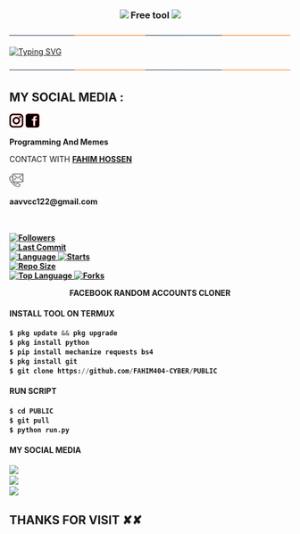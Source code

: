 <h3 align="center">
  <img src="https://emoji.discord.st/emojis/768b108d-274f-4f44-a634-8477b16efce7.gif" width="30">
   Free tool
  <img src="https://emoji.discord.st/emojis/768b108d-274f-4f44-a634-8477b16efce7.gif" width="30">
</h3>
 
<img align="center" alt="line" src="https://github.com/DalpatRathore/dalpatrathore/blob/main/assets/images/line-1.svg">
 
[![Typing SVG](https://readme-typing-svg.herokuapp.com?color=%23F70B10&size=27&lines=Free+For+All;Don't+forget+to+follow)](https://git.io/typing-svg)
 
</p>
 
<img align="center" alt="line" src="https://github.com/DalpatRathore/dalpatrathore/blob/main/assets/images/line-1.svg">
 
   ##  MY SOCIAL MEDIA : <br>

<a href="https://Instagram.com/fahim_hossen26" target="_blank"><img src="https://github.com/Azim-vau/Azim-vau/blob/main/IMAGE/instagram.png" alt="alt text" width="25" height="25"></a> 
<a href="https://www.facebook.com/fahimhossen26" target="_blank"><img src="https://github.com/Azim-vau/Azim-vau/blob/main/IMAGE/facebook.png" alt="alt text" width="25" height="25"></a> 
&nbsp;&nbsp;     &nbsp;&nbsp;    &nbsp;&nbsp;   &nbsp;&nbsp;   &nbsp;&nbsp;
  
____Programming And Memes____

CONTACT WITH <a href="https://github.com/FAHIM404-CYBER"><b>FAHIM HOSSEN</a> </br><br>
<img src="https://github.com/Azim-vau/Azim-vau/blob/main/IMAGE/contact.png" alt="alt text" width="25" height="25"> <br>
<p>aavvcc122@gmail.com</p>  <br> <br> 


<a href="https://github.com/FAHIM404-CYBER/followers">
<img title="Followers" src="https://img.shields.io/github/followers/FAHIM404-CYBER?label=Followers&color=blue&style=flat-square"></a>

<br>
  <a href="https://github.com/FAHIM404-CYBER/termux-style/stargazers/">
  <a href="https://github.com/FAHIM404-CYBER/PUBLIC">
    <img alt="Last Commit" src="https://img.shields.io/github/last-commit/Azim-vau/FAHIM404-CYBER/PUBLIC.svg"/>
  </a>
<br>
  <a href="https://github.com/FAHIM404-CYBER/PUBLIC">
    <img alt="Language" src="https://img.shields.io/github/languages/count/FAHIM404-CYBER/PUBLIC.svg"/>
  </a>
  <a href="https://github.com/FAHIM404-CYBER/PUBLIC">
    <img alt="Starts" src="https://img.shields.io/github/stars/FAHIM404-CYBER/PUBLIC.svg"/>
  </a>
<br>
<a href="https://github.com/FAHIM404-CYBER/PUBLIC">
    <img alt="Repo Size" src="https://img.shields.io/github/repo-size/FAHIM404-CYBER/PUBLIC.svg"/>
  </a>
<br>
<a href="https://github.com/FAHIM404-CYBER/PUBLIC">
    <img alt="Top Language" src="https://img.shields.io/github/languages/top/FAHIM404-CYBER/PUBLIC.svg"/> <a                                                                                                        href="https://github.com/Azim-vau/uidcr3k">
    <img alt="Forks" src="https://img.shields.io/github/forks/FAHIM404-CYBER/PUBLIC.svg"/>
  </a>
</div>

</br>
<p align="center">
      FACEBOOK RANDOM ACCOUNTS CLONER
</p>

#### INSTALL TOOL ON TERMUX
```python
$ pkg update && pkg upgrade
$ pkg install python
$ pip install mechanize requests bs4
$ pkg install git
$ git clone https://github.com/FAHIM404-CYBER/PUBLIC
```
#### RUN SCRIPT
```python
$ cd PUBLIC
$ git pull
$ python run.py
```

#### MY SOCIAL MEDIA

[![](https://img.shields.io/badge/Github-black?logo=Github&logoColor=red&labelColor=black)](https://github.com/FAHIM404-CYBER) <br>
[![](https://img.shields.io/badge/Facebook-black?logo=Facebook&logoColor=red&labelColor=black)](https://www.facebook.com/fahimhossen26) <br>
[![](https://img.shields.io/badge/Instagram-black?logo=Instagram&logoColor=red&labelColor=black)](https://www.instagram.com/fahim_hossen26) <br>


<h2> THANKS FOR VISIT ✘✘ <h2\>

